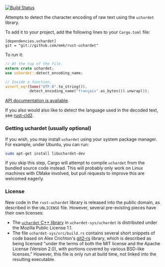 [![Build Status](https://travis-ci.org/emk/rust-uchardet.svg?branch=master)](https://travis-ci.org/emk/rust-uchardet)

Attempts to detect the character encoding of raw text using the `uchardet`
library.

To add it to your project, add the following lines to your `Cargo.toml`
file:

```
[dependencies.uchardet]
git = "git://github.com/emk/rust-uchardet"
```

To run it:

```rust
// At the top of the file.
extern crate uchardet;
use uchardet::detect_encoding_name;

// Inside a function.
assert_eq!(Some("UTF-8".to_string()),
           detect_encoding_name("français".as_bytes()).unwrap());
```

[API documentation is available][apidoc].

If you also would also like to detect the language used in the decoded
text, see [rust-cld2](https://github.com/emk/rust-cld2).

[apidoc]: http://www.rust-ci.org/emk/rust-uchardet/doc/uchardet/
[cld2]: https://github.com/emk/rust-cld2

### Getting uchardet (usually optional)

If you wish, you may install `uchardet` using your system package manager.
For example, under Ubuntu, you can run:

```sh
sudo apt-get install libuchardet-dev
```

If you skip this step, Cargo will attempt to compile `uchardet` from the
bundled source code instead.  This will probably only work on Linux
machines with CMake involved, but pull requests to improve this are
welcomed eagerly.

### License

New code in the `rust-uchardet` library is released into the public domain,
as described in the `UNLICENSE` file.  However, several pre-existing pieces
have their own licenses:

- The [`uchardet` C++ library][cxx] in `uchardet-sys/uchardet` is
  distributed under the Mozilla Public License 1.1.
- The file `uchardet-sys/src/build.rs` contains several short snippets of
  code based on Alex Crichton's [git2-rs][] library, which is described as
  being licensed "under the terms of both the MIT license and the Apache
  License (Version 2.0), with portions covered by various BSD-like
  licenses."  However, this file is only run at build time, not linked into
  the resulting executable.

[cxx]: https://code.google.com/p/uchardet/
[git2-rs]: https://github.com/alexcrichton/git2-rs/
